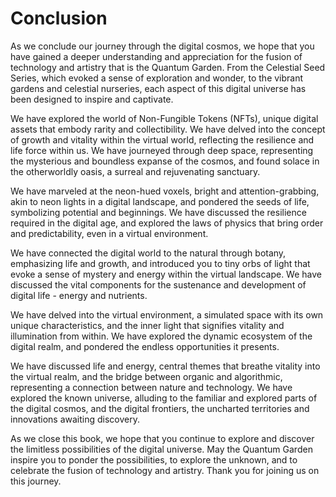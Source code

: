 # Conclusion

As we conclude our journey through the digital cosmos, we hope that you have gained a deeper understanding and appreciation for the fusion of technology and artistry that is the Quantum Garden. From the Celestial Seed Series, which evoked a sense of exploration and wonder, to the vibrant gardens and celestial nurseries, each aspect of this digital universe has been designed to inspire and captivate.

We have explored the world of Non-Fungible Tokens (NFTs), unique digital assets that embody rarity and collectibility. We have delved into the concept of growth and vitality within the virtual world, reflecting the resilience and life force within us. We have journeyed through deep space, representing the mysterious and boundless expanse of the cosmos, and found solace in the otherworldly oasis, a surreal and rejuvenating sanctuary.

We have marveled at the neon-hued voxels, bright and attention-grabbing, akin to neon lights in a digital landscape, and pondered the seeds of life, symbolizing potential and beginnings. We have discussed the resilience required in the digital age, and explored the laws of physics that bring order and predictability, even in a virtual environment.

We have connected the digital world to the natural through botany, emphasizing life and growth, and introduced you to tiny orbs of light that evoke a sense of mystery and energy within the virtual landscape. We have discussed the vital components for the sustenance and development of digital life - energy and nutrients.

We have delved into the virtual environment, a simulated space with its own unique characteristics, and the inner light that signifies vitality and illumination from within. We have explored the dynamic ecosystem of the digital realm, and pondered the endless opportunities it presents.

We have discussed life and energy, central themes that breathe vitality into the virtual realm, and the bridge between organic and algorithmic, representing a connection between nature and technology. We have explored the known universe, alluding to the familiar and explored parts of the digital cosmos, and the digital frontiers, the uncharted territories and innovations awaiting discovery.

As we close this book, we hope that you continue to explore and discover the limitless possibilities of the digital universe. May the Quantum Garden inspire you to ponder the possibilities, to explore the unknown, and to celebrate the fusion of technology and artistry. Thank you for joining us on this journey.
